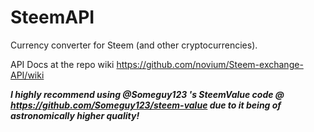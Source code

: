 # SteemAPI
Currency converter for Steem (and other cryptocurrencies).

API Docs at the repo wiki
https://github.com/novium/Steem-exchange-API/wiki

***I highly recommend using @Someguy123 's SteemValue code @ https://github.com/Someguy123/steem-value due to it being of astronomically higher quality!***
